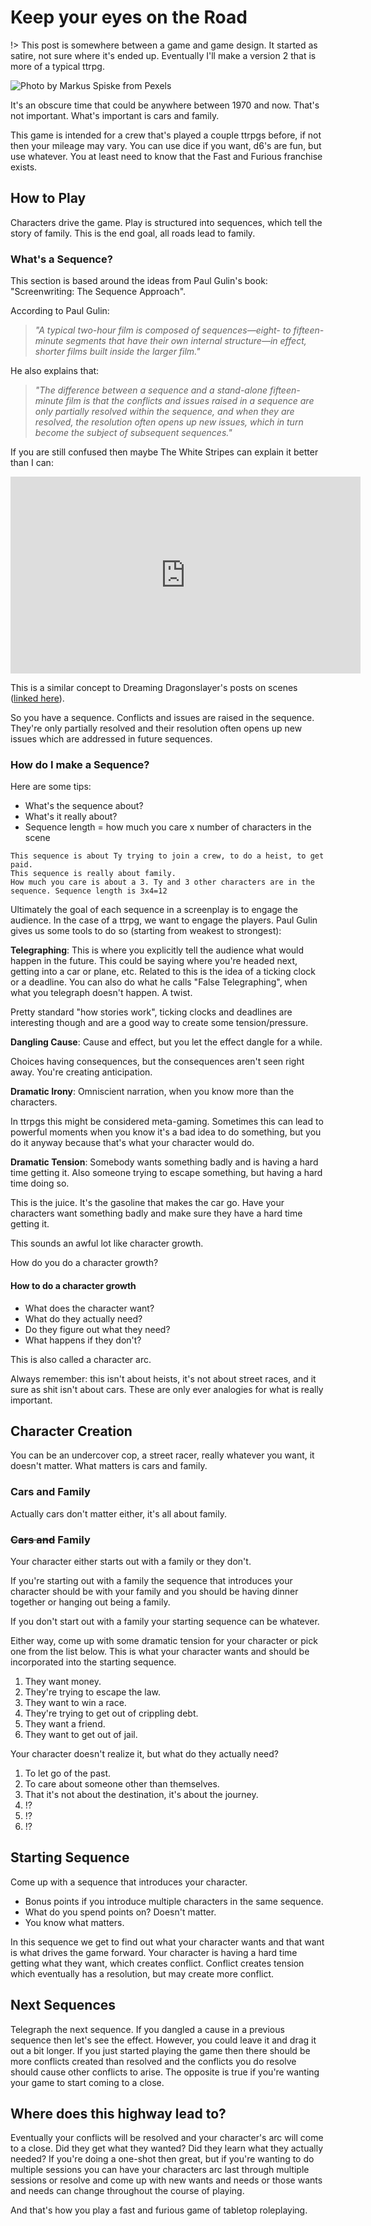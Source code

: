 # Keep your eyes on the Road

!> This post is somewhere between a game and game design. It started as satire, not sure where it's ended up. Eventually I'll make a version 2 that is more of a typical ttrpg.

![Photo by Markus Spiske from Pexels](images/pexels-markus-spiske-3905838.jpg)

It's an obscure time that could be anywhere between 1970 and now. That's not important. What's important is cars and family.

This game is intended for a crew that's played a couple ttrpgs before, if not then your mileage may vary. You can use dice if you want, d6's are fun, but use whatever. You at least need to know that the Fast and Furious franchise exists.

## How to Play

Characters drive the game. Play is structured into sequences, which tell the story of family. This is the end goal, all roads lead to family.

### What's a Sequence?

This section is based around the ideas from Paul Gulin's book: "Screenwriting: The Sequence Approach".

According to Paul Gulin:
>*"A typical two-hour film is composed of sequences—eight- to fifteen-minute segments that have their own internal structure—in effect, shorter films built inside the larger film."*

He also explains that:
>*"The difference between a sequence and a stand-alone fifteen-minute film is that the conflicts and issues raised in a sequence are only partially resolved within the sequence, and when they are resolved, the resolution often opens up new issues, which in turn become the subject of subsequent sequences."*

If you are still confused then maybe The White Stripes can explain it better than I can:

<iframe width="560" height="315" src="https://www.youtube.com/embed/KSvGOKH5zxk" title="YouTube video player" frameborder="0" allow="accelerometer; autoplay; clipboard-write; encrypted-media; gyroscope; picture-in-picture" allowfullscreen></iframe>

This is a similar concept to Dreaming Dragonslayer's posts on scenes ([linked here](https://dreamingdragonslayer.com/2021/09/27/scene-based-adventure-principles/)).

So you have a sequence. Conflicts and issues are raised in the sequence. They're only partially resolved and their resolution often opens up new issues which are addressed in future sequences.

### How do I make a Sequence?

Here are some tips:

- What's the sequence about?
- What's it really about?
- Sequence length = how much you care x number of characters in the scene

```
This sequence is about Ty trying to join a crew, to do a heist, to get paid.
This sequence is really about family.
How much you care is about a 3. Ty and 3 other characters are in the sequence. Sequence length is 3x4=12
```

Ultimately the goal of each sequence in a screenplay is to engage the audience. In the case of a ttrpg, we want to engage the players. Paul Gulin gives us some tools to do so (starting from weakest to strongest):

**Telegraphing**: This is where you explicitly tell the audience what would happen in the future. This could be saying where you're headed next, getting into a car or plane, etc. Related to this is the idea of a ticking clock or a deadline. You can also do what he calls "False Telegraphing", when what you telegraph doesn't happen. A twist.

Pretty standard "how stories work", ticking clocks and deadlines are interesting though and are a good way to create some tension/pressure.

**Dangling Cause**: Cause and effect, but you let the effect dangle for a while.

Choices having consequences, but the consequences aren't seen right away. You're creating anticipation.

**Dramatic Irony**: Omniscient narration, when you know more than the characters.

In ttrpgs this might be considered meta-gaming. Sometimes this can lead to powerful moments when you know it's a bad idea to do something, but you do it anyway because that's what your character would do.

**Dramatic Tension**: Somebody wants something badly and is having a hard time getting it. Also someone trying to escape something, but having a hard time doing so.

This is the juice. It's the gasoline that makes the car go. Have your characters want something badly and make sure they have a hard time getting it.

This sounds an awful lot like character growth.

How do you do a character growth?

#### How to do a character growth

- What does the character want?
- What do they actually need?
- Do they figure out what they need?
- What happens if they don't?

This is also called a character arc.

Always remember: this isn't about heists, it's not about street races, and it sure as shit isn't about cars. These are only ever analogies for what is really important.

## Character Creation

You can be an undercover cop, a street racer, really whatever you want, it doesn't matter. What matters is cars and family.

### Cars and Family

Actually cars don't matter either, it's all about family.

### ~~Cars and~~ Family

Your character either starts out with a family or they don't.

If you're starting out with a family the sequence that introduces your character should be with your family and you should be having dinner together or hanging out being a family.

If you don't start out with a family your starting sequence can be whatever.

Either way, come up with some dramatic tension for your character or pick one from the list below. This is what your character wants and should be incorporated into the starting sequence.

1. They want money.
2. They're trying to escape the law.
3. They want to win a race.
4. They're trying to get out of crippling debt.
5. They want a friend.
6. They want to get out of jail.

Your character doesn't realize it, but what do they actually need?

1. To let go of the past.
2. To care about someone other than themselves.
3. That it's not about the destination, it's about the journey.
4. !?
5. !?
6. !?

## Starting Sequence

Come up with a sequence that introduces your character.

- Bonus points if you introduce multiple characters in the same sequence.
- What do you spend points on? Doesn't matter.
- You know what matters.

In this sequence we get to find out what your character wants and that want is what drives the game forward. Your character is having a hard time getting what they want, which creates conflict. Conflict creates tension which eventually has a resolution, but may create more conflict.

## Next Sequences

Telegraph the next sequence. If you dangled a cause in a previous sequence then let's see the effect. However, you could leave it and drag it out a bit longer. If you just started playing the game then there should be more conflicts created than resolved and the conflicts you do resolve should cause other conflicts to arise. The opposite is true if you're wanting your game to start coming to a close.

## Where does this highway lead to?

Eventually your conflicts will be resolved and your character's arc will come to a close. Did they get what they wanted? Did they learn what they actually needed? If you're doing a one-shot then great, but if you're wanting to do multiple sessions you can have your characters arc last through multiple sessions or resolve and come up with new wants and needs or those wants and needs can change throughout the course of playing.

And that's how you play a fast and furious game of tabletop roleplaying.
